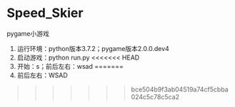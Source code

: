 # Speed_Skier
pygame小游戏

1. 运行环境：python版本3.7.2；pygame版本2.0.0.dev4
2. 启动游戏：python run.py
<<<<<<< HEAD
3. 开始：s；前后左右：wsad
=======
3. 前后左右：WSAD
>>>>>>> bce504b9f3ab04519a74cf5cbba024c5c78c5ca2
